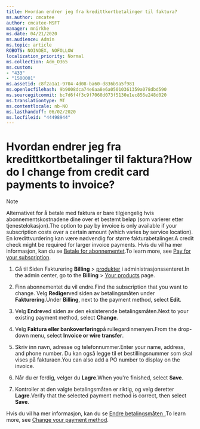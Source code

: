 ```yaml
---
title: Hvordan endrer jeg fra kredittkortbetalinger til faktura?
ms.author: cmcatee
author: cmcatee-MSFT
manager: mnirkhe
ms.date: 04/21/2020
ms.audience: Admin
ms.topic: article
ROBOTS: NOINDEX, NOFOLLOW
localization_priority: Normal
ms.collection: Adm_O365
ms.custom:
- "433"
- "1500001"
ms.assetid: c8f2a1a1-9704-4d08-ba60-d836b9a5f981
ms.openlocfilehash: 9b9008dca74e6aa8e6a05010361359a078dbd590
ms.sourcegitcommit: bc7d6f4f3c9f7060d073f5130e1ec856e248d020
ms.translationtype: MT
ms.contentlocale: nb-NO
ms.lasthandoff: 06/02/2020
ms.locfileid: "44498944"
---
```

# <a name="how-do-i-change-from-credit-card-payments-to-invoice"></a><span data-ttu-id="be91e-102">Hvordan endrer jeg fra kredittkortbetalinger til faktura?</span><span class="sxs-lookup"><span data-stu-id="be91e-102">How do I change from credit card payments to invoice?</span></span>

> [!NOTE]
> <span data-ttu-id="be91e-103">Alternativet for å betale med faktura er bare tilgjengelig hvis abonnementskostnadene dine over et bestemt beløp (som varierer etter tjenestelokasjon).</span><span class="sxs-lookup"><span data-stu-id="be91e-103">The option to pay by invoice is only available if your subscription costs over a certain amount (which varies by service location).</span></span> <span data-ttu-id="be91e-104">En kredittvurdering kan være nødvendig for større fakturabetalinger.</span><span class="sxs-lookup"><span data-stu-id="be91e-104">A credit check might be required for larger invoice payments.</span></span> <span data-ttu-id="be91e-105">Hvis du vil ha mer informasjon, kan du se [Betale for abonnementet](https://docs.microsoft.com/microsoft-365/commerce/billing-and-payments/pay-for-your-subscription).</span><span class="sxs-lookup"><span data-stu-id="be91e-105">To learn more, see [Pay for your subscription](https://docs.microsoft.com/microsoft-365/commerce/billing-and-payments/pay-for-your-subscription).</span></span>

1. <span data-ttu-id="be91e-106">Gå til Siden Fakturering **Billing**  >  [produkter](https://go.microsoft.com/fwlink/p/?linkid=842054) i administrasjonssenteret.</span><span class="sxs-lookup"><span data-stu-id="be91e-106">In the admin center, go to the **Billing** > [Your products](https://go.microsoft.com/fwlink/p/?linkid=842054) page.</span></span>

2. <span data-ttu-id="be91e-107">Finn abonnementet du vil endre.</span><span class="sxs-lookup"><span data-stu-id="be91e-107">Find the subscription that you want to change.</span></span> <span data-ttu-id="be91e-108">Velg **Rediger**ved siden av betalingsmåten under **Fakturering**.</span><span class="sxs-lookup"><span data-stu-id="be91e-108">Under **Billing**, next to the payment method, select **Edit**.</span></span>

3. <span data-ttu-id="be91e-109">Velg **Endre**ved siden av den eksisterende betalingsmåten.</span><span class="sxs-lookup"><span data-stu-id="be91e-109">Next to your existing payment method, select **Change**.</span></span>

4. <span data-ttu-id="be91e-110">Velg **Faktura eller bankoverføring**på rullegardinmenyen.</span><span class="sxs-lookup"><span data-stu-id="be91e-110">From the drop-down menu, select **Invoice or wire transfer**.</span></span>

5. <span data-ttu-id="be91e-111">Skriv inn navn, adresse og telefonnummer.</span><span class="sxs-lookup"><span data-stu-id="be91e-111">Enter your name, address, and phone number.</span></span> <span data-ttu-id="be91e-112">Du kan også legge til et bestillingsnummer som skal vises på fakturaen.</span><span class="sxs-lookup"><span data-stu-id="be91e-112">You can also add a PO number to display on the invoice.</span></span>

6. <span data-ttu-id="be91e-113">Når du er ferdig, velger du **Lagre**.</span><span class="sxs-lookup"><span data-stu-id="be91e-113">When you're finished, select **Save**.</span></span>

7. <span data-ttu-id="be91e-114">Kontroller at den valgte betalingsmåten er riktig, og velg deretter **Lagre**.</span><span class="sxs-lookup"><span data-stu-id="be91e-114">Verify that the selected payment method is correct, then select **Save**.</span></span>

<span data-ttu-id="be91e-115">Hvis du vil ha mer informasjon, kan du se [Endre betalingsmåten .](https://docs.microsoft.com/microsoft-365/commerce/billing-and-payments/change-payment-method)</span><span class="sxs-lookup"><span data-stu-id="be91e-115">To learn more, see [Change your payment method](https://docs.microsoft.com/microsoft-365/commerce/billing-and-payments/change-payment-method).</span></span>